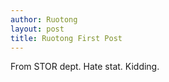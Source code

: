 ```yaml
---
author: Ruotong
layout: post
title: Ruotong First Post
---
```


From STOR dept. Hate stat. Kidding.
